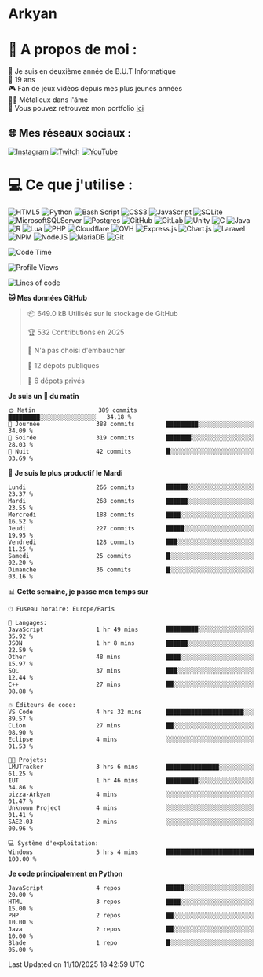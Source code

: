 # Arkyan
 # 💫 A propos de moi :
📖 Je suis en deuxième année de B.U.T Informatique  
🎂 19 ans  
🎮 Fan de jeux vidéos depuis mes plus jeunes années  
🤘🏻 Métalleux dans l'âme  
📕 Vous pouvez retrouvez mon portfolio [ici](https://arkyanportfolio.netlify.app/)

## 🌐 Mes réseaux sociaux :
[![Instagram](https://img.shields.io/badge/Instagram-%23E4405F.svg?logo=Instagram&logoColor=white)](https://instagram.com/arkyan25) [![Twitch](https://img.shields.io/badge/Twitch-%239146FF.svg?logo=Twitch&logoColor=white)](https://twitch.tv/arkyan_) [![YouTube](https://img.shields.io/badge/YouTube-%23FF0000.svg?logo=YouTube&logoColor=white)](https://youtube.com/@arkyan_) 

# 💻 Ce que j'utilise :
![HTML5](https://img.shields.io/badge/html5-%23E34F26.svg?style=for-the-badge&logo=html5&logoColor=white) ![Python](https://img.shields.io/badge/python-3670A0?style=for-the-badge&logo=python&logoColor=ffdd54) ![Bash Script](https://img.shields.io/badge/bash_script-%23121011.svg?style=for-the-badge&logo=gnu-bash&logoColor=white) ![CSS3](https://img.shields.io/badge/css3-%231572B6.svg?style=for-the-badge&logo=css3&logoColor=white) ![JavaScript](https://img.shields.io/badge/javascript-%23323330.svg?style=for-the-badge&logo=javascript&logoColor=%23F7DF1E) ![SQLite](https://img.shields.io/badge/sqlite-%2307405e.svg?style=for-the-badge&logo=sqlite&logoColor=white) ![MicrosoftSQLServer](https://img.shields.io/badge/Microsoft%20SQL%20Server-CC2927?style=for-the-badge&logo=microsoft%20sql%20server&logoColor=white) ![Postgres](https://img.shields.io/badge/postgres-%23316192.svg?style=for-the-badge&logo=postgresql&logoColor=white) ![GitHub](https://img.shields.io/badge/github-%23121011.svg?style=for-the-badge&logo=github&logoColor=white) ![GitLab](https://img.shields.io/badge/gitlab-%23181717.svg?style=for-the-badge&logo=gitlab&logoColor=white) ![Unity](https://img.shields.io/badge/unity-%23000000.svg?style=for-the-badge&logo=unity&logoColor=white)  ![C](https://img.shields.io/badge/c-%2300599C.svg?style=for-the-badge&logo=c&logoColor=white) ![Java](https://img.shields.io/badge/java-%23ED8B00.svg?style=for-the-badge&logo=openjdk&logoColor=white) ![R](https://img.shields.io/badge/r-%23276DC3.svg?style=for-the-badge&logo=r&logoColor=white)
![Lua](https://img.shields.io/badge/lua-%232C2D72.svg?style=for-the-badge&logo=lua&logoColor=white) ![PHP](https://img.shields.io/badge/php-%23777BB4.svg?style=for-the-badge&logo=php&logoColor=white) ![Cloudflare](https://img.shields.io/badge/Cloudflare-F38020?style=for-the-badge&logo=Cloudflare&logoColor=white) ![OVH](https://img.shields.io/badge/ovh-%23123F6D.svg?style=for-the-badge&logo=ovh&logoColor=#123F6D) ![Express.js](https://img.shields.io/badge/express.js-%23404d59.svg?style=for-the-badge&logo=express&logoColor=%2361DAFB) ![Chart.js](https://img.shields.io/badge/chart.js-F5788D.svg?style=for-the-badge&logo=chart.js&logoColor=white) ![Laravel](https://img.shields.io/badge/laravel-%23FF2D20.svg?style=for-the-badge&logo=laravel&logoColor=white) ![NPM](https://img.shields.io/badge/NPM-%23CB3837.svg?style=for-the-badge&logo=npm&logoColor=white) ![NodeJS](https://img.shields.io/badge/node.js-6DA55F?style=for-the-badge&logo=node.js&logoColor=white) ![MariaDB](https://img.shields.io/badge/MariaDB-003545?style=for-the-badge&logo=mariadb&logoColor=white) ![Git](https://img.shields.io/badge/git-%23F05033.svg?style=for-the-badge&logo=git&logoColor=white)

<!--START_SECTION:waka-->
![Code Time](http://img.shields.io/badge/Code%20Time-434%20hrs%2014%20mins-blue)

![Profile Views](http://img.shields.io/badge/Vues%20du%20profil-0-blue)

![Lines of code](https://img.shields.io/badge/Depuis%20Hello%20World%2C%20j%27ai%20%C3%A9crit-4.1%20million%20Lignes%20de%20code-blue)

**🐱 Mes données GitHub** 

> 📦 649.0 kB Utilisés sur le stockage de GitHub 
 > 
> 🏆 532 Contributions en 2025
 > 
> 🚫 N'a pas choisi d'embaucher
 > 
> 📜 12 dépots publiques 
 > 
> 🔑 6 dépots privés 
 > 
**Je suis un 🐤 du matin** 

```text
🌞 Matin                  389 commits         █████████░░░░░░░░░░░░░░░░   34.18 % 
🌆 Journée                388 commits         █████████░░░░░░░░░░░░░░░░   34.09 % 
🌃 Soirée                 319 commits         ███████░░░░░░░░░░░░░░░░░░   28.03 % 
🌙 Nuit                   42 commits          █░░░░░░░░░░░░░░░░░░░░░░░░   03.69 % 
```
📅 **Je suis le plus productif le Mardi** 

```text
Lundi                    266 commits         ██████░░░░░░░░░░░░░░░░░░░   23.37 % 
Mardi                    268 commits         ██████░░░░░░░░░░░░░░░░░░░   23.55 % 
Mercredi                 188 commits         ████░░░░░░░░░░░░░░░░░░░░░   16.52 % 
Jeudi                    227 commits         █████░░░░░░░░░░░░░░░░░░░░   19.95 % 
Vendredi                 128 commits         ███░░░░░░░░░░░░░░░░░░░░░░   11.25 % 
Samedi                   25 commits          █░░░░░░░░░░░░░░░░░░░░░░░░   02.20 % 
Dimanche                 36 commits          █░░░░░░░░░░░░░░░░░░░░░░░░   03.16 % 
```


📊 **Cette semaine, je passe mon temps sur** 

```text
🕑︎ Fuseau horaire: Europe/Paris

💬 Langages: 
JavaScript               1 hr 49 mins        █████████░░░░░░░░░░░░░░░░   35.92 % 
JSON                     1 hr 8 mins         ██████░░░░░░░░░░░░░░░░░░░   22.59 % 
Other                    48 mins             ████░░░░░░░░░░░░░░░░░░░░░   15.97 % 
SQL                      37 mins             ███░░░░░░░░░░░░░░░░░░░░░░   12.44 % 
C++                      27 mins             ██░░░░░░░░░░░░░░░░░░░░░░░   08.88 % 

🔥 Éditeurs de code: 
VS Code                  4 hrs 32 mins       ██████████████████████░░░   89.57 % 
CLion                    27 mins             ██░░░░░░░░░░░░░░░░░░░░░░░   08.90 % 
Eclipse                  4 mins              ░░░░░░░░░░░░░░░░░░░░░░░░░   01.53 % 

🐱‍💻 Projets: 
LMUTracker               3 hrs 6 mins        ███████████████░░░░░░░░░░   61.25 % 
IUT                      1 hr 46 mins        █████████░░░░░░░░░░░░░░░░   34.86 % 
pizza-Arkyan             4 mins              ░░░░░░░░░░░░░░░░░░░░░░░░░   01.47 % 
Unknown Project          4 mins              ░░░░░░░░░░░░░░░░░░░░░░░░░   01.41 % 
SAE2.03                  2 mins              ░░░░░░░░░░░░░░░░░░░░░░░░░   00.96 % 

💻 Système d'exploitation: 
Windows                  5 hrs 4 mins        █████████████████████████   100.00 % 
```

**Je code principalement en Python** 

```text
JavaScript               4 repos             █████░░░░░░░░░░░░░░░░░░░░   20.00 % 
HTML                     3 repos             ████░░░░░░░░░░░░░░░░░░░░░   15.00 % 
PHP                      2 repos             ██░░░░░░░░░░░░░░░░░░░░░░░   10.00 % 
Java                     2 repos             ██░░░░░░░░░░░░░░░░░░░░░░░   10.00 % 
Blade                    1 repo              █░░░░░░░░░░░░░░░░░░░░░░░░   05.00 % 
```




 Last Updated on 11/10/2025 18:42:59 UTC
<!--END_SECTION:waka-->

<!--START_SECTION:SHOW_PROJECTS-->
<!--END_SECTION:SHOW_PROJECTS-->

<!--START_SECTION:SHOW_LINES_OF_CODE-->
<!--END_SECTION:SHOW_LINES_OF_CODE-->

<!--START_SECTION:SHOW_TOTAL_CODE_TIME-->
<!--END_SECTION:SHOW_TOTAL_CODE_TIME-->

<!--START_SECTION:SHOW_PROFILE_VIEWS-->
<!--END_SECTION:SHOW_PROFILE_VIEWS-->

<!--START_SECTION:SHOW_COMMIT-->
<!--END_SECTION:SHOW_COMMIT-->

<!--START_SECTION:SHOW_DAYS_OF_WEEK-->
<!--END_SECTION:SHOW_DAYS_OF_WEEK-->

<!--START_SECTION:SHOW_LANGUAGE-->
<!--END_SECTION:SHOW_LANGUAGE-->

<!--START_SECTION:SHOW_TIMEZONE-->
<!--END_SECTION:SHOW_TIMEZONE-->

<!--START_SECTION:SHOW_LANGUAGE_PER_REPO-->
<!--END_SECTION:SHOW_LANGUAGE_PER_REPO-->

<!--START_SECTION:SHOW_SHORT_INFO-->
<!--END_SECTION:SHOW_SHORT_INFO-->
